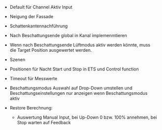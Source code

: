 - Default für Channel Aktiv Input
- Neigung der Fassade
- Schattenkantennachführung


- Nach Beschattungsende global in Kanal implemenmtieren
- Wenn nach Beschattungsende Lüftmodus aktiv werden könnte, muss die Target Position ausgewertet werden.
- Szenen 
- Positionen für Nacht Start und Stop in ETS und Control function
- Timeout für Messwerte
- Beschattungsmodus Auswahl auf Drop-Down umstellen und Beschattungseinstellungen nur anzeigen wenn Beschattungsmodus aktiv
- Restore Berechnung:
  - Auswertung Manual Input, bei Up-Down 0 bzw. 100% annehmen, bei Stop warten auf Feedback